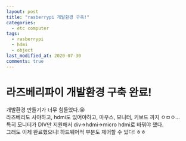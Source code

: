 ```yaml
---
layout: post
title: "rasberrypi 개발환경 구축!"
categories:
  - etc computer
tags:
  - rasberrypi
  - hdmi
  - object
last_modified_at: 2020-07-30
comments: true
---
```


# 라즈베리파이 개발환경 구축 완료!
개발환경 만들기가 너무 힘들었다.😢<br>
라즈베리도 사야하고, hdmi도 있어야하고, 마우스, 모니터, 키보드 까지 ㅇㅁㅇ...<br>
특히 모니터가 DIV만 지원해서 div->hdmi->micro hdmi로 바꿔야 했다.<br>
그래도 이제 완료했으니! 하드웨어적 부분도 제어할 수 있다! ㅎㅎ
